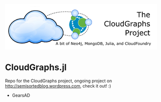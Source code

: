 ![GitHub Logo](/logo.png)

# CloudGraphs.jl
Repo for the CloudGraphs project, ongoing project on http://semisortedblog.wordpress.com, check it out! :) 

- GearsAD
